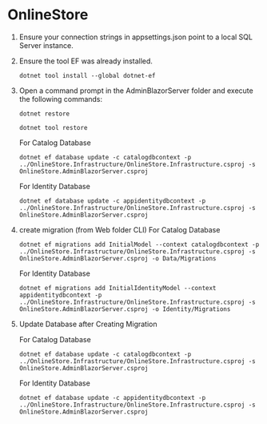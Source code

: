 # OnlineStore

1. Ensure your connection strings in appsettings.json point to a local SQL Server instance.

2. Ensure the tool EF was already installed.

    ```
    dotnet tool install --global dotnet-ef
    ```

3. Open a command prompt in the AdminBlazorServer folder and execute the following commands:

    ```
    dotnet restore
    ```
    ```
    dotnet tool restore
    ```
    For Catalog Database
    ```
    dotnet ef database update -c catalogdbcontext -p ../OnlineStore.Infrastructure/OnlineStore.Infrastructure.csproj -s OnlineStore.AdminBlazorServer.csproj
    ```
    For Identity Database
    ```
    dotnet ef database update -c appidentitydbcontext -p ../OnlineStore.Infrastructure/OnlineStore.Infrastructure.csproj -s OnlineStore.AdminBlazorServer.csproj
    ```


4. create migration (from Web folder CLI)
    For Catalog Database
    ```
    dotnet ef migrations add InitialModel --context catalogdbcontext -p ../OnlineStore.Infrastructure/OnlineStore.Infrastructure.csproj -s OnlineStore.AdminBlazorServer.csproj -o Data/Migrations
    ```

    For Identity Database
    ```
    dotnet ef migrations add InitialIdentityModel --context appidentitydbcontext -p ../OnlineStore.Infrastructure/OnlineStore.Infrastructure.csproj -s OnlineStore.AdminBlazorServer.csproj -o Identity/Migrations
    ```

3. Update Database after Creating Migration

    For Catalog Database
    ```
    dotnet ef database update -c catalogdbcontext -p ../OnlineStore.Infrastructure/OnlineStore.Infrastructure.csproj -s OnlineStore.AdminBlazorServer.csproj
    ```
    For Identity Database
    ```
    dotnet ef database update -c appidentitydbcontext -p ../OnlineStore.Infrastructure/OnlineStore.Infrastructure.csproj -s OnlineStore.AdminBlazorServer.csproj
    ```

